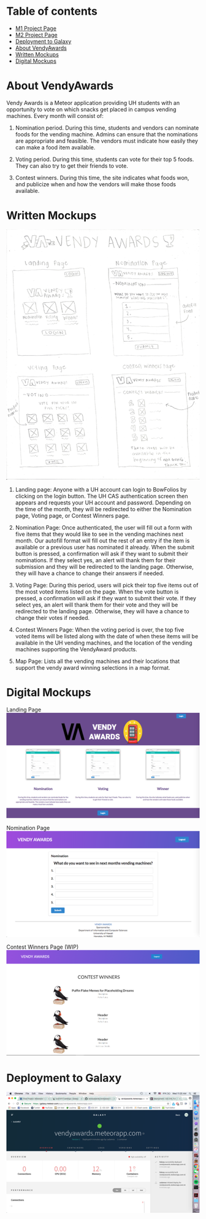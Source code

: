 # Table of contents

* <a href ="https://github.com/vendyawards/vendyawards/projects/1">M1 Project Page</a>
* <a href ="https://github.com/vendyawards/vendyawards/projects/2">M2 Project Page</a>
* [Deployment to Galaxy](#deployment-to-galaxy)
* [About VendyAwards](#about-vendyawards)
* [Written Mockups](#written-mockups)
* [Digital Mockups](#digital-mockups)


# About VendyAwards 

Vendy Awards is a Meteor application providing UH students with an opportunity to vote on which snacks get placed in campus vending machines. Every month will consist of:

1. Nomination period. During this time, students and vendors can nominate foods for the vending machine. Admins can ensure that the nominations are appropriate and feasible. The vendors must indicate how easily they can make a food item available.

2. Voting period. During this time, students can vote for their top 5 foods. They can also try to get their friends to vote.

3. Contest winners. During this time, the site indicates what foods won, and publicize when and how the vendors will make those foods available.

# Written Mockups

![](images/vendy-awards-mockup.jpeg)

1. Landing page: Anyone with a UH account can login to BowFolios by clicking on the login button. The UH CAS authentication screen then appears and requests your UH account and password. Depending on the time of the month, they will be redirected to either the Nomination page, Voting page, or Contest Winners page.

2. Nomination Page: Once authenticated, the user will fill out a form with five items that they would like to see in the vending machines next month. Our autofill format will fill out the rest of an entry if the item is available or a previous user has nominated it already. When the submit button is pressed, a confirmation will ask if they want to submit their nominations. If they select yes, an alert will thank them for their submission and they will be redirected to the landing page. Otherwise, they will have a chance to change their answers if needed.

3. Voting Page: During this period, users will pick their top five items out of the most voted items listed on the page. When the vote button is pressed, a confirmation will ask if they want to submit their vote. If they select yes, an alert will thank them for their vote and they will be redirected to the landing page. Otherwise, they will have a chance to change their votes if needed.

4. Contest Winners Page: When the voting period is over, the top five voted items will be listed along with the date of when these items will be available in the UH vending machines, and the location of the vending machines supporting the VendyAward products.

5. Map Page: Lists all the vending machines and their locations that support the vendy award winning selections in a map format.

# Digital Mockups

Landing Page
![](images/LandingPageMockup.png)

Nomination Page
![](images/NominationPageMockup.png)

Contest Winners Page (WIP)
![](images/mockup-ContestWinnersPage-WIP.png)

# Deployment to Galaxy
![](images/vendyawards-deployment.png)
